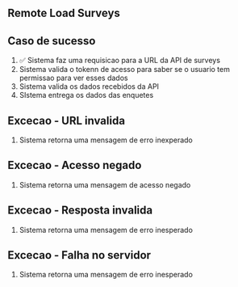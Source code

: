 ## Remote Load Surveys

## Caso de sucesso
1. ✅ Sistema faz uma requisicao para a URL da API de surveys
2. Sistema valida o tokenn de acesso para saber se o usuario tem permissao para ver esses dados
3. Sistema valida os dados recebidos da API
4. SIstema entrega os dados das enquetes

## Excecao - URL invalida
1. Sistema retorna uma mensagem de erro inexperado

## Excecao - Acesso negado
1. Sistema retorna uma mensagem de acesso negado

## Excecao - Resposta invalida
1. Sistema retorna uma mensagem de erro inesperado

## Excecao - Falha no servidor
1. Sistema retorna uma mensagem de erro inesperado